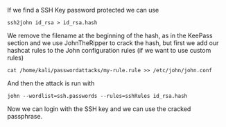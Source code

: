 If we find a SSH Key password protected we can use

```shell
ssh2john id_rsa > id_rsa.hash
```

We remove the filename at the beginning of the hash, as in the KeePass section and we use JohnTheRipper to crack the hash, but first we add our hashcat rules to the John configuration rules (if we want to use custom rules)

```shell
cat /home/kali/passwordattacks/my-rule.rule >> /etc/john/john.conf
```

And then the attack is run with

```shell
john --wordlist=ssh.passwords --rules=sshRules id_rsa.hash
```

Now we can login with the SSH key and we can use the cracked passphrase.